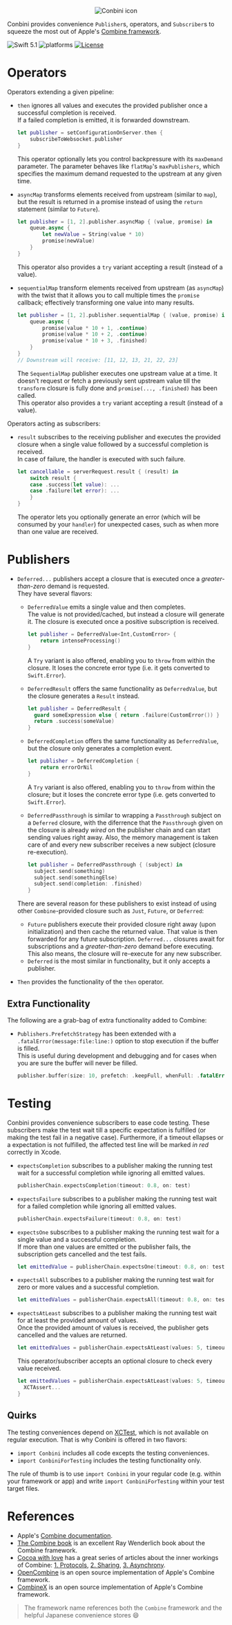 <p align="center">
    <img src="Assets/Conbini.svg" alt="Conbini icon"/>
</p>

Conbini provides convenience `Publisher`s, operators, and `Subscriber`s to squeeze the most out of Apple's [Combine framework](https://developer.apple.com/documentation/combine).

![Swift 5.1](https://img.shields.io/badge/Swift-5.1-orange.svg) ![platforms](https://img.shields.io/badge/platforms-iOS%20%7C%20macOS%20%7C%20tvOS%20%7C%20watchOS-lightgrey.svg) [![License](http://img.shields.io/:license-mit-blue.svg)](http://doge.mit-license.org)

# Operators

Operators extending a given pipeline:

-   `then` ignores all values and executes the provided publisher once a successful completion is received.
    <br>If a failed completion is emitted, it is forwarded downstream.

    ```swift
    let publisher = setConfigurationOnServer.then {
        subscribeToWebsocket.publisher
    }
    ```

    This operator optionally lets you control backpressure with its `maxDemand` parameter. The parameter behaves like `flatMap`'s `maxPublishers`, which specifies the maximum demand requested to the upstream at any given time.

-   `asyncMap` transforms elements received from upstream (similar to `map`), but the result is returned in a promise instead of using the `return` statement (similar to `Future`).

    ```swift
    let publisher = [1, 2].publisher.asyncMap { (value, promise) in
        queue.async {
            let newValue = String(value * 10)
            promise(newValue)
        }
    }
    ```

    This operator also provides a `try` variant accepting a result (instead of a value).

-   `sequentialMap` transform elements received from upstream (as `asyncMap`) with the twist that it allows you to call multiple times the `promise` callback; effectively transforming one value into many results.

    ```swift
    let publisher = [1, 2].publisher.sequentialMap { (value, promise) in
        queue.async {
            promise(value * 10 + 1, .continue)
            promise(value * 10 + 2, .continue)
            promise(value * 10 + 3, .finished)
        }
    }
    // Downstream will receive: [11, 12, 13, 21, 22, 23]
    ```

    The `SequentialMap` publisher executes one upstream value at a time. It doesn't request or fetch a previously sent upstream value till the `transform` closure is fully done and `promise(..., .finished)` has been called.
    <br>This operator also provides a `try` variant accepting a result (instead of a value).

Operators acting as subscribers:

-   `result` subscribes to the receiving publisher and executes the provided closure when a single value followed by a successful completion is received.
    <br>In case of failure, the handler is executed with such failure.

    ```swift
    let cancellable = serverRequest.result { (result) in
        switch result {
        case .success(let value): ...
        case .failure(let error): ...
        }
    }
    ```

    The operator lets you optionally generate an error (which will be consumed by your `handler`) for unexpected cases, such as when more than one value are received.

# Publishers

-   `Deferred...` publishers accept a closure that is executed once a _greater-than-zero_ demand is requested.
    <br>They have several flavors:

    -   `DeferredValue` emits a single value and then completes.
        <br>The value is not provided/cached, but instead a closure will generate it. The closure is executed once a positive subscription is received.

        ```swift
        let publisher = DeferredValue<Int,CustomError> {
            return intenseProcessing()
        }
        ```

        A `Try` variant is also offered, enabling you to `throw` from within the closure. It loses the concrete error type (i.e. it gets converted to `Swift.Error`).

    -   `DeferredResult` offers the same functionality as `DeferredValue`, but the closure generates a `Result` instead.

        ```swift
        let publisher = DeferredResult {
          guard someExpression else { return .failure(CustomError()) }
          return .success(someValue)
        }
        ```

    -   `DeferredCompletion` offers the same functionality as `DeferredValue`, but the closure only generates a completion event.

        ```swift
        let publisher = DeferredCompletion {
            return errorOrNil
        }
        ```

        A `Try` variant is also offered, enabling you to `throw` from within the closure; but it loses the concrete error type (i.e. gets converted to `Swift.Error`).

    -   `DeferredPassthrough` is similar to wrapping a `Passthrough` subject on a `Deferred` closure, with the diferrence that the `Passthrough` given on the closure is already _wired_ on the publisher chain and can start sending values right away. Also, the memory management is taken care of and every new subscriber receives a new subject (closure re-execution).

        ```swift
        let publisher = DeferredPassthrough { (subject) in
          subject.send(something)
          subject.send(somethingElse)
          subject.send(completion: .finished)
        }
        ```

    There are several reason for these publishers to exist instead of using other `Combine`-provided closure such as `Just`, `Future`, or `Deferred`:

    -   `Future` publishers execute their provided closure right away (upon initialization) and then cache the returned value. That value is then forwarded for any future subscription.
        `Deferred...` closures await for subscriptions and a _greater-than-zero_ demand before executing. This also means, the closure will re-execute for any new subscriber.
    -   `Deferred` is the most similar in functionality, but it only accepts a publisher.

-   `Then` provides the functionality of the `then` operator.

## Extra Functionality

The following are a grab-bag of extra functionality added to Combine:

-   `Publishers.PrefetchStrategy` has been extended with a `.fatalError(message:file:line:)` option to stop execution if the buffer is filled.
    <br>This is useful during development and debugging and for cases when you are sure the buffer will never be filled.

    ```swift
    publisher.buffer(size: 10, prefetch: .keepFull, whenFull: .fatalError())
    ```

# Testing

Conbini provides convenience subscribers to ease code testing. These subscribers make the test wait till a specific expectation is fulfilled (or making the test fail in a negative case). Furthermore, if a timeout ellapses or a expectation is not fulfilled, the affected test line will be marked _in red_ correctly in Xcode.

-   `expectsCompletion` subscribes to a publisher making the running test wait for a successful completion while ignoring all emitted values.

    ```swift
    publisherChain.expectsCompletion(timeout: 0.8, on: test)
    ```

-   `expectsFailure` subscribes to a publisher making the running test wait for a failed completion while ignoring all emitted values.

    ```swift
    publisherChain.expectsFailure(timeout: 0.8, on: test)
    ```

-   `expectsOne` subscribes to a publisher making the running test wait for a single value and a successful completion.
    <br>If more than one values are emitted or the publisher fails, the subscription gets cancelled and the test fails.

    ```swift
    let emittedValue = publisherChain.expectsOne(timeout: 0.8, on: test)
    ```

-   `expectsAll` subscribes to a publisher making the running test wait for zero or more values and a successful completion.

    ```swift
    let emittedValues = publisherChain.expectsAll(timeout: 0.8, on: test)
    ```

-   `expectsAtLeast` subscribes to a publisher making the running test wait for at least the provided amount of values.
    <br>Once the provided amount of values is received, the publisher gets cancelled and the values are returned.

    ```swift
    let emittedValues = publisherChain.expectsAtLeast(values: 5, timeout: 0.8, on: test)
    ```

    This operator/subscriber accepts an optional closure to check every value received.

    ```swift
    let emittedValues = publisherChain.expectsAtLeast(values: 5, timeout: 0.8, on: test) { (value) in
      XCTAssert...
    }
    ```

## Quirks

The testing conveniences depend on [XCTest](https://developer.apple.com/documentation/xctest), which is not available on regular execution. That is why Conbini is offered in two flavors:

-   `import Conbini` includes all code excepts the testing conveniences.
-   `import ConbiniForTesting` includes the testing functionality only.

The rule of thumb is to use `import Conbini` in your regular code (e.g. within your framework or app) and write `import ConbiniForTesting` within your test target files.

# References

-   Apple's [Combine documentation](https://developer.apple.com/documentation/combine).
-   [The Combine book](https://store.raywenderlich.com/products/combine-asynchronous-programming-with-swift) is an excellent Ray Wenderlich book about the Combine framework.
-   [Cocoa with love](https://www.cocoawithlove.com) has a great series of articles about the inner workings of Combine: [1. Protocols](https://www.cocoawithlove.com/blog/twenty-two-short-tests-of-combine-part-1.html), [2. Sharing](https://www.cocoawithlove.com/blog/twenty-two-short-tests-of-combine-part-2.html), [3. Asynchrony](https://www.cocoawithlove.com/blog/twenty-two-short-tests-of-combine-part-3.html).
-   [OpenCombine](https://github.com/broadwaylamb/OpenCombine) is an open source implementation of Apple's Combine framework.
-   [CombineX](https://github.com/cx-org/CombineX) is an open source implementation of Apple's Combine framework.

> The framework name references both the `Combine` framework and the helpful Japanese convenience stores 😄
